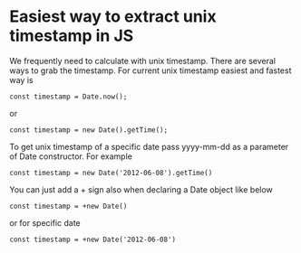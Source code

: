 # Easiest way to extract unix timestamp in JS

We frequently need to calculate with unix timestamp. There are several ways to grab the timestamp. For current unix timestamp easiest and fastest way is

`const timestamp = Date.now();`

or

`const timestamp = new Date().getTime();`

To get unix timestamp of a specific date pass yyyy-mm-dd as a parameter of Date constructor. For example

`const timestamp = new Date('2012-06-08').getTime()`

You can just add a + sign also when declaring a Date object like below

`const timestamp = +new Date()`

or for specific date

`const timestamp = +new Date('2012-06-08')`